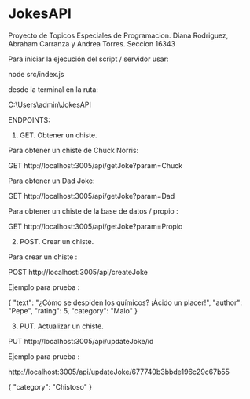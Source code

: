 # JokesAPI
Proyecto de Topicos Especiales de Programacion. Diana Rodriguez, Abraham Carranza y Andrea Torres. Seccion 16343


Para iniciar la ejecución del script / servidor usar:

node src/index.js 

desde la terminal en la ruta:

C:\Users\admin\JokesAPI

ENDPOINTS: 

1. GET. Obtener un chiste.

Para obtener un chiste de Chuck Norris:

GET http://localhost:3005/api/getJoke?param=Chuck

Para obtener un Dad Joke: 

GET http://localhost:3005/api/getJoke?param=Dad

Para obtener un chiste de la base de datos / propio :

GET http://localhost:3005/api/getJoke?param=Propio

2. POST. Crear un chiste.

Para crear un chiste :

POST http://localhost:3005/api/createJoke

Ejemplo para prueba :

{
    "text": "¿Cómo se despiden los químicos? ¡Ácido un placer!",
    "author": "Pepe",
    "rating": 5,
    "category": "Malo"
}

3. PUT. Actualizar un chiste.

PUT http://localhost:3005/api/updateJoke/id

Ejemplo para prueba : 

http://localhost:3005/api/updateJoke/677740b3bbde196c29c67b55

{
    "category": "Chistoso"
}


